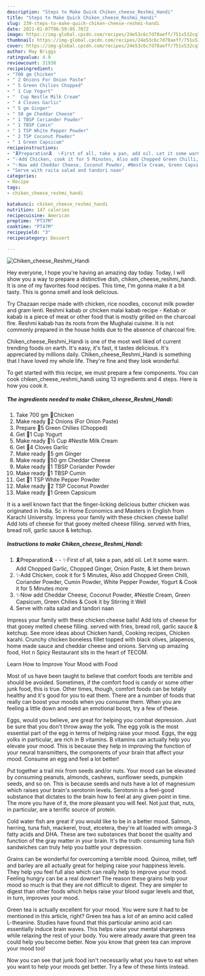 ```yaml
---
description: "Steps to Make Quick Chiken_cheese_Reshmi_Handi"
title: "Steps to Make Quick Chiken_cheese_Reshmi_Handi"
slug: 239-steps-to-make-quick-chiken-cheese-reshmi-handi
date: 2021-01-07T06:59:05.707Z
image: https://img-global.cpcdn.com/recipes/24e53c6c7d78aeff/751x532cq70/chiken_cheese_reshmi_handi-recipe-main-photo.jpg
thumbnail: https://img-global.cpcdn.com/recipes/24e53c6c7d78aeff/751x532cq70/chiken_cheese_reshmi_handi-recipe-main-photo.jpg
cover: https://img-global.cpcdn.com/recipes/24e53c6c7d78aeff/751x532cq70/chiken_cheese_reshmi_handi-recipe-main-photo.jpg
author: May Briggs
ratingvalue: 4.9
reviewcount: 31938
recipeingredient:
- "700 gm Chicken"
- " 2 Onions For Onion Paste"
- " 5 Green Chilies Chopped"
- " 1 Cup Yogurt"
- "  Cup Nestle Milk Cream"
- " 4 Cloves Garlic"
- " 5 gm Ginger"
- " 50 gm Cheddar Cheese"
- " 1 TBSP Coriander Powder"
- " 1 TBSP Cumin"
- " 1 TSP White Pepper Powder"
- " 2 TSP Coconut Powder"
- " 1 Green Capsicum"
recipeinstructions:
- "🎗️Preparation🎗️  ✨First of all, take a pan, add oil. Let it some warm. Add Chopped Garlic, Chopped Ginger, Onion Paste, &amp; let them brown"
- "✨Add Chicken, cook it for 5 Minutes, Also add Chopped Green Chilli, Coriander Powder, Cumin Powder, White Pepper Powder, Yogurt &amp; Cook it for 5 Minutes more"
- "✨Now add Cheddar Cheese, Coconut Powder, #Nestle Cream, Green Capsicum, Green Chilies &amp; Cook it by Stirring it Well"
- "Serve with raita salad and tandori naan"
categories:
- Recipe
tags:
- chiken_cheese_reshmi_handi

katakunci: chiken_cheese_reshmi_handi 
nutrition: 147 calories
recipecuisine: American
preptime: "PT37M"
cooktime: "PT47M"
recipeyield: "3"
recipecategory: Dessert

---
```



![Chiken_cheese_Reshmi_Handi](https://img-global.cpcdn.com/recipes/24e53c6c7d78aeff/751x532cq70/chiken_cheese_reshmi_handi-recipe-main-photo.jpg)

Hey everyone, I hope you're having an amazing day today. Today, I will show you a way to prepare a distinctive dish, chiken_cheese_reshmi_handi. It is one of my favorites food recipes. This time, I'm gonna make it a bit tasty. This is gonna smell and look delicious.

Try Chazaan recipe made with chicken, rice noodles, coconut milk powder and gram lenti. Reshmi kabab or chicken malai kabab recipe - Kebab or kabab is a piece of meat or other food that is mostly grilled on the charcoal fire. Reshmi kabab has its roots from the Mughalai cuisine. It is not commonly prepared in the house holds due to the absence of charcoal fire.

Chiken_cheese_Reshmi_Handi is one of the most well liked of current trending foods on earth. It's easy, it's fast, it tastes delicious. It's appreciated by millions daily. Chiken_cheese_Reshmi_Handi is something that I have loved my whole life. They're fine and they look wonderful.


To get started with this recipe, we must prepare a few components. You can cook chiken_cheese_reshmi_handi using 13 ingredients and 4 steps. Here is how you cook it.

<!--inarticleads1-->

##### The ingredients needed to make Chiken_cheese_Reshmi_Handi:

1. Take 700 gm 🎀Chicken
1. Make ready  🎀2 Onions (For Onion Paste)
1. Prepare  🎀5 Green Chilies (Chopped)
1. Get  🎀1 Cup Yogurt
1. Make ready  🎀½ Cup #Nestle Milk Cream
1. Get  🎀4 Cloves Garlic
1. Make ready  🎀5 gm Ginger
1. Make ready  🎀50 gm Cheddar Cheese
1. Make ready  🎀1 TBSP Coriander Powder
1. Make ready  🎀1 TBSP Cumin
1. Get  🎀1 TSP White Pepper Powder
1. Make ready  🎀2 TSP Coconut Powder
1. Make ready  🎀1 Green Capsicum


It is a well known fact that the finger-licking delicious butter chicken was originated in India. Sc in Home Economics and Masters in English from Karachi University. Impress your family with these chicken cheese balls! Add lots of cheese for that gooey melted cheese filling. served with fries, bread roll, garlic sauce &amp; ketchup. 

<!--inarticleads2-->

##### Instructions to make Chiken_cheese_Reshmi_Handi:

1. 🎗️Preparation🎗️ -  - ✨First of all, take a pan, add oil. Let it some warm. Add Chopped Garlic, Chopped Ginger, Onion Paste, &amp; let them brown
1. ✨Add Chicken, cook it for 5 Minutes, Also add Chopped Green Chilli, Coriander Powder, Cumin Powder, White Pepper Powder, Yogurt &amp; Cook it for 5 Minutes more
1. ✨Now add Cheddar Cheese, Coconut Powder, #Nestle Cream, Green Capsicum, Green Chilies &amp; Cook it by Stirring it Well
1. Serve with raita salad and tandori naan


Impress your family with these chicken cheese balls! Add lots of cheese for that gooey melted cheese filling. served with fries, bread roll, garlic sauce &amp; ketchup. See more ideas about Chicken handi, Cooking recipes, Chicken karahi. Crunchy chicken boneless fillet topped with black olives, jalapenos, home made sauce and cheddar cheese and onions. Serving up amazing food, Hot n Spicy Restaurant sits in the heart of TECOM. 

Learn How to Improve Your Mood with Food


Most of us have been taught to believe that comfort foods are terrible and should be avoided. Sometimes, if the comfort food is candy or some other junk food, this is true. Other times, though, comfort foods can be totally healthy and it's good for you to eat them. There are a number of foods that really can boost your moods when you consume them. When you are feeling a little down and need an emotional boost, try a few of these.

Eggs, would you believe, are great for helping you combat depression. Just be sure that you don't throw away the yolk. The egg yolk is the most essential part of the egg in terms of helping raise your mood. Eggs, the egg yolks in particular, are rich in B vitamins. B vitamins can actually help you elevate your mood. This is because they help in improving the function of your neural transmitters, the components of your brain that affect your mood. Consume an egg and feel a lot better!

Put together a trail mix from seeds and/or nuts. Your mood can be elevated by consuming peanuts, almonds, cashews, sunflower seeds, pumpkin seeds, and so on. This is because seeds and nuts have a lot of magnesium which raises your brain's serotonin levels. Serotonin is a feel-good substance that dictates to the brain how to feel at any given point in time. The more you have of it, the more pleasant you will feel. Not just that, nuts, in particular, are a terrific source of protein.

Cold water fish are great if you would like to be in a better mood. Salmon, herring, tuna fish, mackerel, trout, etcetera, they're all loaded with omega-3 fatty acids and DHA. These are two substances that boost the quality and function of the gray matter in your brain. It's the truth: consuming tuna fish sandwiches can truly help you battle your depression. 

Grains can be wonderful for overcoming a terrible mood. Quinoa, millet, teff and barley are all actually great for helping raise your happiness levels. They help you feel full also which can really help to improve your mood. Feeling hungry can be a real downer! The reason these grains help your mood so much is that they are not difficult to digest. They are simpler to digest than other foods which helps raise your blood sugar levels and that, in turn, improves your mood.

Green tea is actually excellent for your mood. You were sure it had to be mentioned in this article, right? Green tea has a lot of an amino acid called L-theanine. Studies have found that this particular amino acid can essentially induce brain waves. This helps raise your mental sharpness while relaxing the rest of your body. You were already aware that green tea could help you become better. Now you know that green tea can improve your mood too!

Now you can see that junk food isn't necessarily what you have to eat when you want to help your moods get better. Try  a few  of  these  hints  instead.

